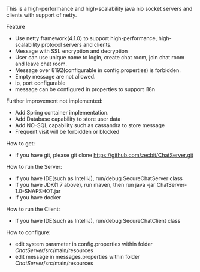 This is a high-performance and high-scalability java nio socket servers and clients with support of netty.

Feature
* Use netty framework(4.1.0) to support high-performance, high-scalability protocol servers and clients.
* Message with SSL encryption and decryption
* User can use unique name to login, create chat room, join chat room and leave chat room.
* Message over 8192(configurable in config.properties) is forbidden.
* Empty message are not allowed.
* ip, port configurable
* message can be configured in properties to support i18n

Further improvement not implemented:
* Add Spring container implementation.
* Add Database capability to store user data
* Add NO-SQL capability such as cassandra to store message
* Frequent visit will be forbidden or blocked

How to get:
* If you have git, please git clone https://github.com/zecbit/ChatServer.git

How to run the Server:
* If you have IDE(such as IntelliJ), run/debug SecureChatServer class
* If you have JDK(1.7 above), run maven, then run java -jar ChatServer-1.0-SNAPSHOT.jar
* If you have docker

How to run the Client:
* If you have IDE(such as IntelliJ), run/debug SecureChatClient class

How to configure:
* edit system parameter in config.properties within folder $ChatServer$/src/main/resources
* edit message in messages.properties within folder $ChatServer$/src/main/resources